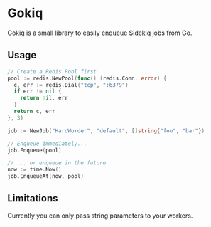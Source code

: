 # Gokiq

Gokiq is a small library to easily enqueue Sidekiq jobs from Go.

## Usage

``` go
// Create a Redis Pool first
pool := redis.NewPool(func() (redis.Conn, error) {
  c, err := redis.Dial("tcp", ":6379")
  if err != nil {
    return nil, err
  }
  return c, err
}, 3)

job := NewJob("HardWorder", "default", []string{"foo", "bar"})

// Enqueue immediately...
job.Enqueue(pool)

// ... or enqueue in the future
now := time.Now()
job.EnqueueAt(now, pool)
```

## Limitations

Currently you can only pass string parameters to your workers.

